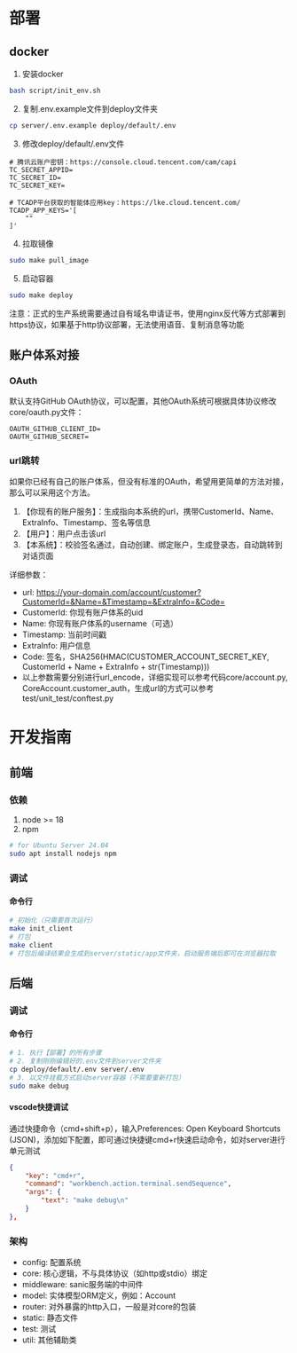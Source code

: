 # 部署

## docker

1. 安装docker
``` bash
bash script/init_env.sh
```

2. 复制.env.example文件到deploy文件夹
``` bash
cp server/.env.example deploy/default/.env
```

3. 修改deploy/default/.env文件

```
# 腾讯云账户密钥：https://console.cloud.tencent.com/cam/capi
TC_SECRET_APPID=
TC_SECRET_ID=
TC_SECRET_KEY=

# TCADP平台获取的智能体应用key：https://lke.cloud.tencent.com/
TCADP_APP_KEYS='[
    ""
]'
```

4. 拉取镜像
``` bash
sudo make pull_image
```

5. 启动容器
``` bash
sudo make deploy
```

注意：正式的生产系统需要通过自有域名申请证书，使用nginx反代等方式部署到https协议，如果基于http协议部署，无法使用语音、复制消息等功能

## 账户体系对接

### OAuth

默认支持GitHub OAuth协议，可以配置，其他OAuth系统可根据具体协议修改core/oauth.py文件：
```
OAUTH_GITHUB_CLIENT_ID=
OAUTH_GITHUB_SECRET=
```

### url跳转

如果你已经有自己的账户体系，但没有标准的OAuth，希望用更简单的方法对接，那么可以采用这个方法。

1. 【你现有的账户服务】：生成指向本系统的url，携带CustomerId、Name、ExtraInfo、Timestamp、签名等信息
2. 【用户】：用户点击该url
3. 【本系统】：校验签名通过，自动创建、绑定账户，生成登录态，自动跳转到对话页面

详细参数：

 - url: https://your-domain.com/account/customer?CustomerId=&Name=&Timestamp=&ExtraInfo=&Code=
 - CustomerId: 你现有账户体系的uid
 - Name: 你现有账户体系的username（可选）
 - Timestamp: 当前时间戳
 - ExtraInfo: 用户信息
 - Code: 签名，SHA256(HMAC(CUSTOMER_ACCOUNT_SECRET_KEY, CustomerId + Name + ExtraInfo + str(Timestamp)))
 - 以上参数需要分别进行url_encode，详细实现可以参考代码core/account.py, CoreAccount.customer_auth，生成url的方式可以参考test/unit_test/conftest.py

# 开发指南

## 前端

### 依赖

1. node >= 18
2. npm

``` bash
# for Ubuntu Server 24.04
sudo apt install nodejs npm
```

### 调试

#### 命令行
``` bash
# 初始化（只需要首次运行）
make init_client
# 打包
make client
# 打包后编译结果会生成到server/static/app文件夹，启动服务端后即可在浏览器拉取
```

## 后端

### 调试

#### 命令行

``` bash
# 1. 执行【部署】的所有步骤
# 2. 复制刚刚编辑好的.env文件到server文件夹
cp deploy/default/.env server/.env
# 3. 以文件挂载方式启动server容器（不需要重新打包）
sudo make debug
```

#### vscode快捷调试

通过快捷命令（cmd+shift+p），输入Preferences: Open Keyboard Shortcuts (JSON)，添加如下配置，即可通过快捷键cmd+r快速启动命令，如对server进行单元测试

``` json
{
    "key": "cmd+r",
    "command": "workbench.action.terminal.sendSequence",
    "args": {
        "text": "make debug\n"
    }
},
```

### 架构

- config: 配置系统
- core: 核心逻辑，不与具体协议（如http或stdio）绑定
- middleware: sanic服务端的中间件
- model: 实体模型ORM定义，例如：Account
- router: 对外暴露的http入口，一般是对core的包装
- static: 静态文件
- test: 测试
- util: 其他辅助类
